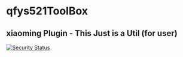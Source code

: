 # qfys521ToolBox
xiaoming Plugin - This Just is a Util (for user)
--------

[![Security Status](https://www.murphysec.com/platform3/v3/badge/1612070168264486912.svg?t=1)](https://www.murphysec.com/accept?code=7268dc904db6cfcd813bde7dc7ebc840&type=1&from=2&t=2)
